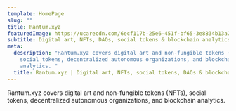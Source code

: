 ```yaml
---
template: HomePage
slug: ""
title: Rantum.xyz
featuredImage: https://ucarecdn.com/6ecf117b-25e6-451f-bf65-3e8834b13a26/
subtitle: Digital art, NFTs, DAOs, social tokens & blockchain analytics
meta:
  description: "Rantum.xyz covers digital art and non-fungible tokens (NFTs),
    social tokens, decentralized autonomous organizations, and blockchain
    analytics. "
  title: Rantum.xyz | Digital art, NFTs, social tokens, DAOs & blockchain analytics
---
```

Rantum.xyz covers digital art and non-fungible tokens (NFTs), social tokens, decentralized autonomous organizations, and blockchain analytics.